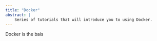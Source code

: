 ```yaml
---
title: "Docker"
abstract: |
    Series of tutorials that will introduce you to using Docker.
---
```


Docker is the bais